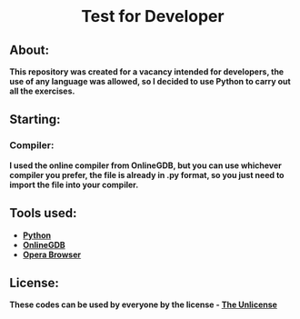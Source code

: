 <br />

<h1 align="center"><strong>Test for Developer<strong/></h1>

## About:
This repository was created for a vacancy intended for developers, the use of any language was allowed, so I decided to use Python to carry out all the exercises.

## Starting:

### Compiler:
I used the online compiler from OnlineGDB, but you can use whichever compiler you prefer, the file is already in .py format, so you just need to import the file into your compiler.

## Tools used:
* [Python](https://www.python.org)
* [OnlineGDB](https://www.onlinegdb.com/online_python_compiler)
* [Opera Browser](https://www.opera.com/pt-br/gx)

## License:
These codes can be used by everyone by the license - [The Unlicense](https://github.com/ThiagoMip/TesteDesenvolvedor/blob/main/LICENSE)
